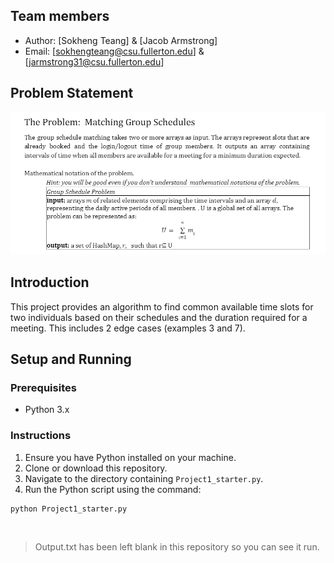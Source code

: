 ## Team members
- Author: [Sokheng Teang] & [Jacob Armstrong]
- Email: [sokhengteang@csu.fullerton.edu] & [jarmstrong31@csu.fullerton.edu]


## Problem Statement
![problem statement](formula.png)

## Introduction

This project provides an algorithm to find common available time slots for two individuals based on their schedules and the duration required for a meeting. This includes 2 edge cases (examples 3 and 7).

## Setup and Running

### Prerequisites

- Python 3.x

### Instructions

1. Ensure you have Python installed on your machine.
2. Clone or download this repository.
3. Navigate to the directory containing `Project1_starter.py`.
4. Run the Python script using the command:
```bash
python Project1_starter.py
```
 <br/>
 
> Output.txt has been left blank in this repository so you can see it run.